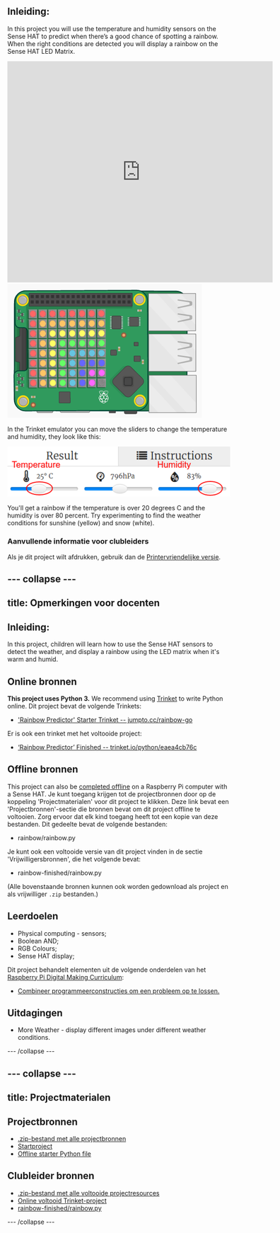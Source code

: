 ## Inleiding:

In this project you will use the temperature and humidity sensors on the Sense HAT to predict when there’s a good chance of spotting a rainbow. When the right conditions are detected you will display a rainbow on the Sense HAT LED Matrix.

<div class="trinket">
  <iframe src="https://trinket.io/embed/python/eaea4cb76c?outputOnly=true&start=result" width="600" height="500" frameborder="0" marginwidth="0" marginheight="0" allowfullscreen mark="crwd-mark">
</iframe> <img src="images/rainbow-final.png" />
</div>

In the Trinket emulator you can move the sliders to change the temperature and humidity, they look like this:

![screenshot](images/rainbow-sliders.png)

You'll get a rainbow if the temperature is over 20 degrees C and the humidity is over 80 percent. Try experimenting to find the weather conditions for sunshine (yellow) and snow (white).

### Aanvullende informatie voor clubleiders

Als je dit project wilt afdrukken, gebruik dan de [Printervriendelijke versie](https://projects.raspberrypi.org/en/projects/rainbow-predictor/print).

## \--- collapse \---

## title: Opmerkingen voor docenten

## Inleiding:

In this project, children will learn how to use the Sense HAT sensors to detect the weather, and display a rainbow using the LED matrix when it's warm and humid.

## Online bronnen

**This project uses Python 3.** We recommend using [Trinket](https://trinket.io/) to write Python online. Dit project bevat de volgende Trinkets:

* ['Rainbow Predictor' Starter Trinket -- jumpto.cc/rainbow-go](http://jumpto.cc/rainbow-go)

Er is ook een trinket met het voltooide project:

* [‘Rainbow Predictor’ Finished -- trinket.io/python/eaea4cb76c](https://trinket.io/python/eaea4cb76c)

## Offline bronnen

This project can also be [completed offline](https://www.codeclubprojects.org/en-GB/resources/physical-sense-hat/) on a Raspberry Pi computer with a Sense HAT. Je kunt toegang krijgen tot de projectbronnen door op de koppeling 'Projectmaterialen' voor dit project te klikken. Deze link bevat een 'Projectbronnen'-sectie die bronnen bevat om dit project offline te voltooien. Zorg ervoor dat elk kind toegang heeft tot een kopie van deze bestanden. Dit gedeelte bevat de volgende bestanden:

* rainbow/rainbow.py

Je kunt ook een voltooide versie van dit project vinden in de sectie 'Vrijwilligersbronnen', die het volgende bevat:

* rainbow-finished/rainbow.py

(Alle bovenstaande bronnen kunnen ook worden gedownload als project en als vrijwilliger `.zip` bestanden.)

## Leerdoelen

* Physical computing - sensors;
* Boolean AND; 
* RGB Colours;
* Sense HAT display;

Dit project behandelt elementen uit de volgende onderdelen van het [Raspberry Pi Digital Making Curriculum](http://rpf.io/curriculum):

* [Combineer programmeerconstructies om een ​​probleem op te lossen.](https://www.raspberrypi.org/curriculum/programming/builder)

## Uitdagingen

* More Weather - display different images under different weather conditions. 

\--- /collapse \---

## \--- collapse \---

## title: Projectmaterialen

## Projectbronnen

* [.zip-bestand met alle projectbronnen](resources/rainbow-project-resources.zip)
* [Startproject](http://jumpto.cc/rainbow-go)
* [Offline starter Python file](resources/rainbow-rainbow.py)

## Clubleider bronnen

* [.zip-bestand met alle voltooide projectresources](resources/rainbow-volunteer-resources.zip)
* [Online voltooid Trinket-project](https://trinket.io/python/eaea4cb76c)
* [rainbow-finished/rainbow.py](resources/rainbow-final-rainbow.py)

\--- /collapse \---